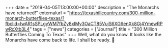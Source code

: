 +++
date = "2019-04-05T13:00:00+00:00"
description = "The Monarchs have returned!"
externalurl = "https://texashillcountry.com/300-million-monarch-butterflies-texas/?fbclid=IwAR1sSPLgyWM7fbZy8xIMy3OaCT85VujS6XG6enXk8Gj4YmewRPwRcXtb3L4"
tags = ["news"]
categories = ["Journal"]
title = "300 Million Butterflies Coming To Texas"
+++
Well, what do you know. It looks like the Monarchs have come back to life. I shall be ready. 📸
